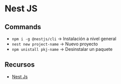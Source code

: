 # Nest JS

## Commands
- `npm i -g @nestjs/cli` -> Instalación a nivel general
- `nest new project-name` -> Nuevo proyecto
- `npm unistall pkj-name` -> Desinstalar un paquete

## Recursos
- [Nest Js](https://docs.nestjs.com/)